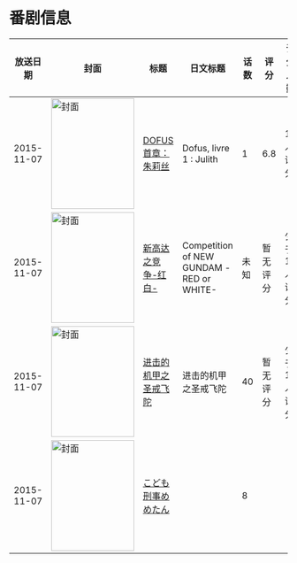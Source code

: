 # 番剧信息

|放送日期|封面|标题|日文标题|话数|评分|评分人数|
|---|---|---|---|---|---|---|
|2015-11-07|<img src="//lain.bgm.tv/pic/cover/c/e9/cb/186947_zFjEl.jpg" alt="封面" style="width:150px;height:200px;object-fit:cover;">|[DOFUS首章：朱莉丝](https://bangumi.tv/subject/186947)|Dofus, livre 1 : Julith|1|6.8|16人评分|
|2015-11-07|<img src="//lain.bgm.tv/pic/cover/c/78/4d/221364_jni58.jpg" alt="封面" style="width:150px;height:200px;object-fit:cover;">|[新高达之竞争-红白-](https://bangumi.tv/subject/221364)|Competition of NEW GUNDAM -RED or WHITE-|未知|暂无评分|少于10人评分|
|2015-11-07|<img src="//lain.bgm.tv/pic/cover/c/d2/ea/229612_vntMZ.jpg" alt="封面" style="width:150px;height:200px;object-fit:cover;">|[进击的机甲之圣戒飞陀](https://bangumi.tv/subject/229612)|进击的机甲之圣戒飞陀|40|暂无评分|少于10人评分|
|2015-11-07|<img src="//lain.bgm.tv/pic/cover/c/93/ff/258393_m6N8M.jpg" alt="封面" style="width:150px;height:200px;object-fit:cover;">|[こども刑事めめたん](https://bangumi.tv/subject/258393)||8|||
